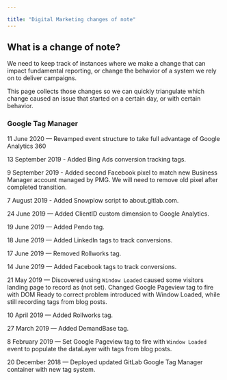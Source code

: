 ```yaml
---

title: "Digital Marketing changes of note"
---
```








## What is a change of note?

We need to keep track of instances where we make a change that can impact fundamental reporting, or change the behavior of a system we rely on to deliver campaigns.

This page collects those changes so we can quickly triangulate which change caused an issue that started on a certain day, or with certain behavior.

### Google Tag Manager

11 June 2020 — Revamped event structure to take full advantage of Google Analytics 360

13 September 2019 - Added Bing Ads conversion tracking tags.

9 September 2019 - Added second Facebook pixel to match new Business Manager account managed by PMG. We will need to remove old pixel after completed transition.

7 August 2019 - Added Snowplow script to about.gitlab.com.

24 June 2019 — Added ClientID custom dimension to Google Analytics.

19 June 2019 — Added Pendo tag.

18 June 2019 — Added LinkedIn tags to track conversions.

17 June 2019 — Removed Rollworks tag.

14 June 2019 — Added Facebook tags to track conversions. 

21 May 2019 — Discovered using `Window Loaded` caused some visitors landing page to record as (not set). Changed Google Pageview tag to fire with DOM Ready to correct problem introduced with Window Loaded, while still recording tags from blog posts.

10 April 2019 — Added Rollworks tag.

27 March 2019 — Added DemandBase tag.

8 February 2019 — Set Google Pageview tag to fire with `Window Loaded` event to populate the dataLayer with tags from blog posts.

20 December 2018 — Deployed updated GitLab Google Tag Manager container with new tag system.
